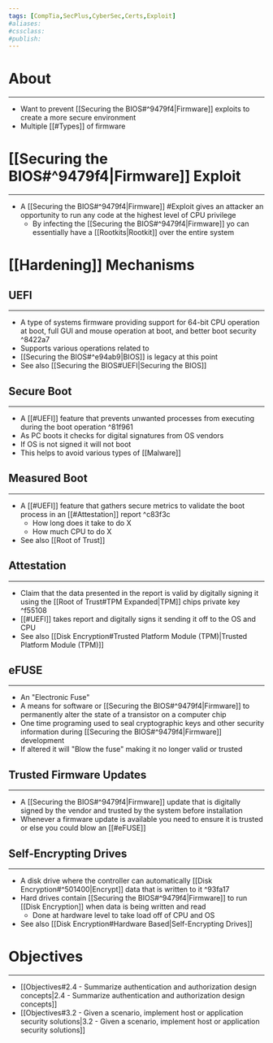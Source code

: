```yaml
---
tags: [CompTia,SecPlus,CyberSec,Certs,Exploit]
#aliases:
#cssclass:
#publish:
---
```


# About
---
- Want to prevent [[Securing the BIOS#^9479f4|Firmware]] exploits to create a more secure environment
- Multiple [[#Types]] of firmware

# [[Securing the BIOS#^9479f4|Firmware]] Exploit
---
- A [[Securing the BIOS#^9479f4|Firmware]] #Exploit gives an attacker an opportunity to run any code at the highest level of CPU privilege
	- By infecting the [[Securing the BIOS#^9479f4|Firmware]] yo can essentially have a [[Rootkits|Rootkit]] over the entire system

# [[Hardening]] Mechanisms

## UEFI
---
- A type of systems firmware providing support for 64-bit CPU operation at boot, full GUI and mouse operation at boot, and better boot security ^8422a7
- Supports various operations related to
- [[Securing the BIOS#^e94ab9|BIOS]] is legacy at this point
- See also [[Securing the BIOS#UEFI|Securing the BIOS]]

## Secure Boot
---
- A [[#UEFI]] feature that prevents unwanted processes from executing during the boot operation ^81f961
- As PC boots it checks for digital signatures from OS vendors
- If OS is not signed it will not boot
- This helps to avoid various types of [[Malware]]

## Measured Boot
---
- A [[#UEFI]] feature that gathers secure metrics to validate the boot process in an [[#Attestation]] report ^c83f3c
	- How long does it take to do X
	- How much CPU to do X
- See also [[Root of Trust]]

## Attestation
---
- Claim that the data presented in the report is valid by digitally signing it using the [[Root of Trust#TPM Expanded|TPM]] chips private key ^f55108
- [[#UEFI]] takes report and digitally signs it sending it off to the OS and CPU
- See also [[Disk Encryption#Trusted Platform Module (TPM)|Trusted Platform Module (TPM)]]

## eFUSE
---
- An "Electronic Fuse"
- A means for software or [[Securing the BIOS#^9479f4|Firmware]] to permanently alter the state of a transistor on a computer chip
- One time programing used to seal cryptographic keys and other security information during [[Securing the BIOS#^9479f4|Firmware]] development
- If altered it will "Blow the fuse" making it no longer valid or trusted

## Trusted Firmware Updates
---
- A [[Securing the BIOS#^9479f4|Firmware]] update that is digitally signed by the vendor and trusted by the system before installation
- Whenever a firmware update is available you need to ensure it is trusted or else you could blow an [[#eFUSE]]

## Self-Encrypting Drives
---
- A disk drive where the controller can automatically [[Disk Encryption#^501400|Encrypt]] data that is written to it ^93fa17
- Hard drives contain [[Securing the BIOS#^9479f4|Firmware]] to run [[Disk Encryption]] when data is being written and read
	- Done at hardware level to take load off of CPU and OS
- See also [[Disk Encryption#Hardware Based|Self-Encrypting Drives]]

# Objectives
---
- [[Objectives#2.4 - Summarize authentication and authorization design concepts|2.4 - Summarize authentication and authorization design concepts]]
- [[Objectives#3.2 - Given a scenario, implement host or application security solutions|3.2 - Given a scenario, implement host or application security solutions]]